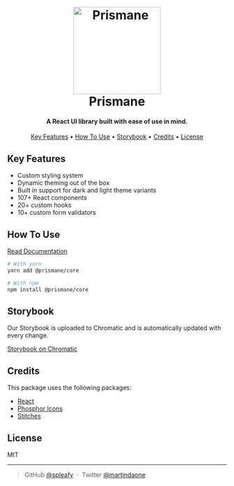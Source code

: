 <h1 align="center">
  <br>
  <img src="https://i.ibb.co/LSgSPk7/profile-picture.png" alt="Prismane" width="200">
  <br>
  Prismane
  <br>
</h1>

<h4 align="center">A React UI library built with ease of use in mind.</h4>

<p align="center">
  <a href="#key-features">Key Features</a> •
  <a href="#how-to-use">How To Use</a> •
  <a href="#storybook">Storybook</a> •
  <a href="#credits">Credits</a> •
  <a href="#license">License</a>
</p>

## Key Features

- Custom styling system
- Dynamic theming out of the box
- Built in support for dark and light theme variants
- 107+ React components
- 20+ custom hooks
- 10+ custom form validators

## How To Use

[Read Documentation](https://prismane.io)

```bash
# With yarn
yarn add @prismane/core

# With npm
npm install @prismane/core
```

## Storybook

Our Storybook is uploaded to Chromatic and is automatically updated with every change.

[Storybook on Chromatic](https://master--64c0fd7432b79714c11e2b24.chromatic.com/)

## Credits

This package uses the following packages:

- [React](https://reactjs.org)
- [Phosphor Icons](https://phosphoricons.com/)
- [Stitches](https://stitches.dev/)

## License

MIT

---

> GitHub [@spleafy](https://github.com/spleafy) &nbsp;&middot;&nbsp;
> Twitter [@martindaone](https://twitter.com/martindaone)
